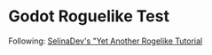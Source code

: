 # Godot Roguelike Test

Following: [SelinaDev's "Yet Another Rogelike Tutorial](
    https://selinadev.github.io/05-rogueliketutorial-01/
)